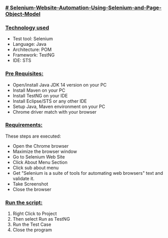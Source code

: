 ### **[# Selenium-Website-Automation-Using-Selenium-and-Page-Object-Model](url)**

### **[Technology used](url)**
- Test tool: Selenium
- Language: Java
- Architecture: POM
- Framework: TestNG
- IDE: STS

### **[Pre Requisites:](url)**
- Open/install Java JDK 14 version on your PC
- Install Maven on your PC
- Install TestNG on your IDE
- Install Eclipse/STS or any other IDE
- Setup Java, Maven environment on your PC
- Chrome driver match with your browser

### **[Requirements:](url)**
These steps are executed:

- Open the Chrome browser
- Maximize the browser window
- Go to  Selenium Web Site
- Click About Menu Section
- Click sub about menu
- Get "Selenium is a suite of tools for automating web browsers" text and validate it.
- Take Screenshot
- Close the browser

### **[Run the script:](url)**

1. Right Click to Project 
2. Then select Run as TestNG
3. Run the Test Case
4. Close the program
